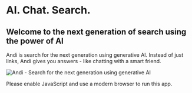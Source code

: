 AI. Chat. Search.
=================

Welcome to the next generation of search using the power of AI
--------------------------------------------------------------

Andi is search for the next generation using generative AI. Instead of just links, Andi gives you answers - like chatting with a smart friend.

![Andi - Search for the next generation using generative AI](/assets/andi-social-banner.jpg)

Please enable JavaScript and use a modern browser to run this app.